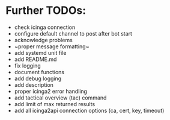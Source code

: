 # Further TODOs:

* check icinga connection
* configure default channel to post after bot start
* acknowledge problems
* ~proper message formatting~
* add systemd unit file
* add README.md
* fix logging
* document functions
* add debug logging
* add description
* proper icinga2 error handling
* add tactical overview (tac) command
* add limit of max returned results
* add all icinga2api connection options (ca, cert, key, timeout)
